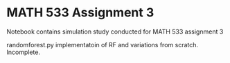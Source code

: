 # MATH 533 Assignment 3 

Notebook contains simulation study conducted for MATH 533 assignment 3

randomforest.py implementatoin of RF and variations from scratch. Incomplete.
